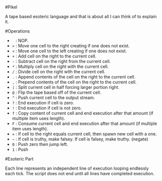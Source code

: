 #Pikel

A tape based esoteric language and that is about all I can think of to explain it.

#Operations

 - ` ` : NOP.
 - `>` : Move one cell to the right creating if one does not exist.
 - `<` : Move one cell to the left creating if one does not exist.
 - `+` : Add cell on the right to the current cell.
 - `-` : Subtract cell on the right from the current cell.
 - `*` : Multiply cell on the right with the current cell.
 - `/` : Divide cell on the right with the current cell.
 - `.` : Append contents of the cell on the right to the current cell.
 - `,` : Prepend contents of the cell on the right to the current cell.
 - `|` : Split current cell in half forcing larger portion right.
 - `@` : Flip the tape based off of the current cell.
 - `^` : Push current cell to the output stream.
 - `?` : End execution if cell is zero.
 - `!` : End execution if cell is not zero.
 - `f` : Copy content of current cell and end execution after that amount (if multiple item uses length).
 - `F` : Consume current cell and end execution after that amount (if multiple item uses length).
 - `=` : If cell to the right equals current cell, then spawn new cell with a one.
 - `~` : If cell is truthy, make falsey. If cell is falsey, make truthy. (negate)
 - `0` : Push zero then jump left.
 - `1` : Push
 
#Esoteric Part

Each line represents an independent line of execution looping endlessly each tick. The script does not end until all lines have completed execution.
